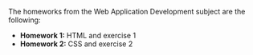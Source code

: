 The homeworks from the Web Application Development subject are the following:

- **Homework 1:** HTML and exercise 1
- **Homework 2:** CSS and exercise 2
